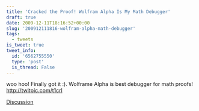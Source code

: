 ```yaml
---
title: 'Cracked the Proof! Wolfram Alpha Is My Math Debugger'
draft: true
date: 2009-12-11T18:16:52+00:00
slug: '200912111816-wolfram-alpha-math-debugger'
tags:
  - tweets
is_tweet: true
tweet_info:
  id: '6562755550'
  type: 'post'
  is_thread: False
---
```




woo hoo! Finally got it :). Wolframe Alpha is best debugger for math proofs! http://twitpic.com/t1crl

[Discussion](https://x.com/sytelus/status/6562755550)
